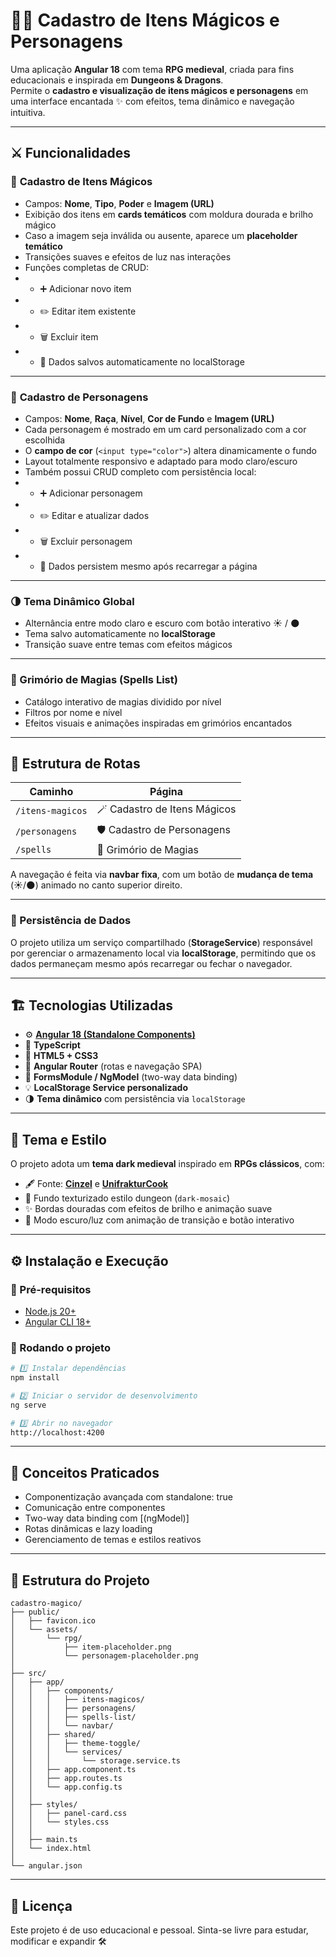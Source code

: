 # 🧙‍♂️ Cadastro de Itens Mágicos e Personagens

Uma aplicação **Angular 18** com tema **RPG medieval**, criada para fins educacionais e inspirada em **Dungeons & Dragons**.  
Permite o **cadastro e visualização de itens mágicos e personagens** em uma interface encantada ✨ com efeitos, tema dinâmico e navegação intuitiva.

---

## ⚔️ Funcionalidades

### 🧪 **Cadastro de Itens Mágicos**
- Campos: **Nome**, **Tipo**, **Poder** e **Imagem (URL)**  
- Exibição dos itens em **cards temáticos** com moldura dourada e brilho mágico  
- Caso a imagem seja inválida ou ausente, aparece um **placeholder temático**  
- Transições suaves e efeitos de luz nas interações
- Funções completas de CRUD:
- - ➕ Adicionar novo item
- - ✏️ Editar item existente
- - 🗑️ Excluir item
- - 💾 Dados salvos automaticamente no localStorage

---

### 🧝 **Cadastro de Personagens**
- Campos: **Nome**, **Raça**, **Nível**, **Cor de Fundo** e **Imagem (URL)**  
- Cada personagem é mostrado em um card personalizado com a cor escolhida  
- O **campo de cor** (`<input type="color">`) altera dinamicamente o fundo  
- Layout totalmente responsivo e adaptado para modo claro/escuro  
- Também possui CRUD completo com persistência local:
- - ➕ Adicionar personagem
- - ✏️ Editar e atualizar dados
- - 🗑️ Excluir personagem
- - 💾 Dados persistem mesmo após recarregar a página

---

### 🌗 Tema Dinâmico Global
- Alternância entre modo claro e escuro com botão interativo ☀️ / 🌑
- Tema salvo automaticamente no **localStorage**
- Transição suave entre temas com efeitos mágicos

---

### 📜 Grimório de Magias (Spells List)
- Catálogo interativo de magias dividido por nível
- Filtros por nome e nível
- Efeitos visuais e animações inspiradas em grimórios encantados

---

## 🧭 Estrutura de Rotas

| Caminho | Página |
|----------|--------|
| `/itens-magicos` | 🪄 Cadastro de Itens Mágicos |
| `/personagens`   | 🛡️ Cadastro de Personagens |
| `/spells`        | 📜 Grimório de Magias |

A navegação é feita via **navbar fixa**, com um botão de **mudança de tema** (☀️/🌑) animado no canto superior direito.

---

### 💾 Persistência de Dados

O projeto utiliza um serviço compartilhado (**StorageService**) responsável por gerenciar o armazenamento local via **localStorage**, permitindo que os dados permaneçam mesmo após recarregar ou fechar o navegador.

---

## 🏗️ Tecnologias Utilizadas

- ⚙️ [**Angular 18 (Standalone Components)**](https://angular.dev)
- 💾 **TypeScript**  
- 🎨 **HTML5 + CSS3**  
- 🔁 **Angular Router** (rotas e navegação SPA)  
- 🧩 **FormsModule / NgModel** (two-way data binding)  
- 💡 **LocalStorage Service personalizado**
- 🌗 **Tema dinâmico** com persistência via `localStorage`

---

## 🎨 Tema e Estilo

O projeto adota um **tema dark medieval** inspirado em **RPGs clássicos**, com:
- 🖋️ Fonte: [**Cinzel**](https://fonts.google.com/specimen/Cinzel) e [**UnifrakturCook**](https://fonts.google.com/specimen/UnifrakturCook)  
- 🌌 Fundo texturizado estilo dungeon (`dark-mosaic`)  
- ✨ Bordas douradas com efeitos de brilho e animação suave  
- 🔮 Modo escuro/luz com animação de transição e botão interativo  

---

## ⚙️ Instalação e Execução

### 🔧 Pré-requisitos
- [Node.js 20+](https://nodejs.org/)
- [Angular CLI 18+](https://angular.dev/tools/cli)

### 🚀 Rodando o projeto
```bash
# 1️⃣ Instalar dependências
npm install

# 2️⃣ Iniciar o servidor de desenvolvimento
ng serve

# 3️⃣ Abrir no navegador
http://localhost:4200
```

---

## 🧠 Conceitos Praticados
- Componentização avançada com standalone: true
- Comunicação entre componentes
- Two-way data binding com [(ngModel)]
- Rotas dinâmicas e lazy loading
- Gerenciamento de temas e estilos reativos

---

## 🧩 Estrutura do Projeto
```pgsql
cadastro-magico/
├── public/
│   ├── favicon.ico
│   └── assets/
│       └── rpg/
│           ├── item-placeholder.png
│           └── personagem-placeholder.png
│
├── src/
│   ├── app/
│   │   ├── components/
│   │   │   ├── itens-magicos/
│   │   │   ├── personagens/
│   │   │   ├── spells-list/
│   │   │   └── navbar/
│   │   ├── shared/
│   │   │   ├── theme-toggle/
│   │   │   └── services/
│   │   │       └── storage.service.ts
│   │   ├── app.component.ts
│   │   ├── app.routes.ts
│   │   └── app.config.ts
│   │
│   ├── styles/
│   │   ├── panel-card.css
│   │   └── styles.css
│   │
│   ├── main.ts
│   └── index.html
│
└── angular.json
```

---

## 🧭 Licença

Este projeto é de uso educacional e pessoal.
Sinta-se livre para estudar, modificar e expandir 🛠️
